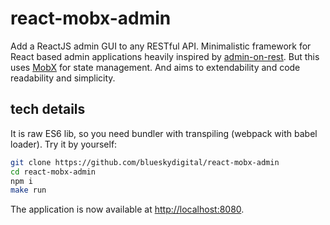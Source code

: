 # react-mobx-admin

Add a ReactJS admin GUI to any RESTful API.
Minimalistic framework for React based admin applications heavily inspired by [admin-on-rest](https://github.com/marmelab/admin-on-rest).
But this uses [MobX](https://mobxjs.github.io/mobx/) for state management.
And aims to extendability and code readability and simplicity.


## tech details

It is raw ES6 lib, so you need bundler with transpiling (webpack with babel loader).
Try it by yourself:

```sh
git clone https://github.com/blueskydigital/react-mobx-admin
cd react-mobx-admin
npm i
make run
```

The application is now available at [http://localhost:8080](http://localhost:8080).
